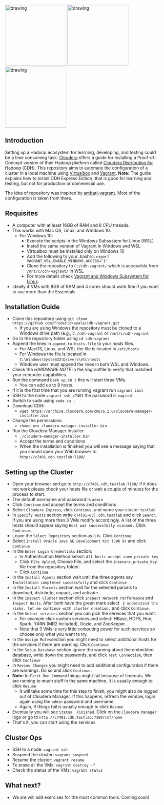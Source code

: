 <img src="https://www.cloudera.com/content/dam/www/marketing/media-kit/logo-assets/cloudera_logo_darkorange.png" alt="drawing" height="200"/> <img src="https://s3.amazonaws.com/hashicorp-marketing-web-assets/brand/Vagrant_VerticalLogo_FullColor.rkvQk0Hax.svg" alt="drawing" height="200"/> <img src="https://www.virtualbox.org/graphics/vbox_logo2_gradient.png" alt="drawing" height="200"/>

## Introduction

Setting up a Hadoop ecosystem for learning, developing, and testing could be a time consuming task.
[Cloudera](https://www.cloudera.org) offers a guide for installing a Proof-of-Concept version of their Hadoop platform called [Cloudera Distribution for Hadoop (CDH)](https://www.cloudera.com/documentation/enterprise/latest/topics/cm_ig_non_production.html#install_embedded_db).
This repository aims to automate the configuration of a cluster in a local machine using [Virtualbox](https://www.virtualbox.org/) and [Vagrant](https://www.vagrantup.com/). **Note:** The guide explains how to install CDH Express Edition, that is good for learning and testing, but not for production or commercial use.

The idea of repository was inspired by [ambari-vagrant](https://github.com/u39kun/ambari-vagrant). Most of the configuration is taken from there. 

## Requisites
- A computer with at least 16GB of RAM and 8 CPU threads.
- This works with Mac OS, Linux, and Windows 10.
    -   For Windows 10:
        - Execute the scripts in the Windows Subsystem for Linux (WSL)
        - Install the same version of Vagrant in Windows and WSL
        - Virtualbox must be installed only on Windows 10
        - Add the following to your .bashrc: `export VAGRANT_WSL_ENABLE_WINDOWS_ACCESS="1"`
        - Clone the repository to `C:/cdh-vagrant/` which is accessible from `/mnt/c/cdh-vagrant/` in WSL
        - For more details check [Vagrant and Windows Subsystem for Linux](https://www.vagrantup.com/docs/other/wsl.html).
- Ideally 4 VMs with 8GB of RAM and 4 cores should work fine if you want to use more than the Essentials

## Installation Guide
- Clone this repository using `git clone https://github.com/frederickayala/cdh-vagrant.git`
    - If you are using Windows the repository must be cloned to a Windows drive path (e.g., `C:/cdh-vagrant` or `/mnt/c/cdh-vagrant`
- Go to the repository folder using `cd cdh-vagrant` 
- Append the lines in `append-to-hosts-file` to your hosts files. 
    - For MacOS, Linux, and WSL the file is located in `/etc/hosts`
    - For Windows the file is located in `C:\Windows\System32\Drivers\etc\hosts` 
    - Windows user must append the lines in both WSL and Windows. 
- Check the *HARDWARE NOTE* in the Vagrantfile to verify that matched your computer capabilities.
- Run the command `bash up.sh 3` this will start three VMs.
    - You can add up to 8 hosts. 
- If it is the first time that you are running vagrant run `vagrant init`
- SSH to the node `vagrant ssh c7401` the password is `vagrant`
- Switch to sudo using `sudo su -`
- Download CDH:
    - `wget https://archive.cloudera.com/cm6/6.2.0/cloudera-manager-installer.bin`
- Change the permissions:
    - `chmod u+x cloudera-manager-installer.bin`
- Run the Cloudera Manager Installer:
    - `./cloudera-manager-installer.bin`
    - Accept the terms and conditions
    - When the installation is finished you will see a message saying that you should open your Web browser to `http://c7401.cdh.testlab:7180/`

## Setting up the Cluster
- Open your browser and go to `http://c7401.cdh.testlab:7180/` if it does not work please check your hosts file or wait a couple of minutes for the process to start.
- The default username and password is `admin`
- Click `Continue` and accept the terms and conditions
- Select `Cloudera Express`, click `Continue`, and name your cluster `testlab`
- In `Specify Hosts` section write `c74[01-03].cdh.testlab` and click `Search`. If you are using more than 3 VMs modify accordingly. A list of the three hosts should appear saying `Host was successfully scanned.` Click `Continue`.
- Leave the `Select Repository` section as it is. Click `Continue`
- Select `Install Oracle Java SE Development Kit (JDK 8)` and click `Continue`
- In the `Enter Login Credentials` section:
    - In Authentication Method select: `All hosts accept same private key`
    - Click `File Upload`, Choose File, and select the `insecure_private_key` file from the repository folder.
    - Click `Continue`
- In the `Install Agents` section wait until the three agents say `Installation completed successfully` and click `Continue`
- In the `Install Parcels` section wait for the selected parcels to download, distribute, unpack, and activate.    
- In the `Inspect Cluster` section click `Inspect Network Performance` and `Inspect Hosts`. After both have the green mark select `
I understand the risks, let me continue with cluster creation.` and click `Continue`.
- In the `Select services` section you can pick the services that you want.
    - For example click custom services and select: HBase, HDFS, Hue, Spark, YARN (MR2 Included), Oozie, and ZooKeeper.
    - Note that 3 VMs is very little computing power for such services so choose only what you want to try.
- In the `Assign Roles`section you might need to select additional hosts for the services if there are warning. Click `Continue`
- In the `Setup Database` section ignore the warning about the embedded database, write down the passwords, and click `Test Connection`, then click `Continue`
- In `Review Changes` you might need to add additional configuration if there are warnings. Do so and click `Continue`. 
- **Note:** In `First Run Command` things might fail because of timeouts. We are running to much stuff in the same machine. It is usually enough to click `Resume`
    - It will take some time for this step to finish, you might also be logged out of Cloudera Manager. If this happens, refresh the window, login again using the `admin` password and username.
    - Again, if things fail is usually enough to click `Resume`
- Eventually you will see `Status  Finished`. Click on the `Cloudera Manager` logo or go to `http://c7401.cdh.testlab:7180/cmf/home`
- That's it, you can start using the services. 

## Cluster Ops
- SSH to a node: `vagrant ssh`
- Suspend the cluster: `vagrant suspend`
- Resume the cluster: `vagrant resume`
- To erase all the VMs: `vagrant destroy -f`
- Check the status of the VMs: `vagrant status`

## What next?
- We are will add exercises for the most common tools. Coming soon!